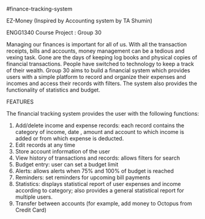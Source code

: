#finance-tracking-system

EZ-Money (Inspired by Accounting system by TA Shumin)

ENGG1340 Course Project : Group 30

Managing our finances is important for all of us. With all the transaction receipts, bills and accounts, money management can be a tedious and vexing task. Gone are the days of keeping log books and physical copies of financial transactions. People have switched to technology to keep a track of their wealth. Group 30 aims to build a financial system which provides users with a simple platform to record and organize their expenses and incomes and access their records with filters. The system also provides the functionality of statistics and budget.

FEATURES

The financial tracking system provides the user with the following functions:
1) Add/delete income and expense records: each record contains the category of income, date , amount and account to which income is added or from which expense is deducted.
2) Edit records at any time
3) Store account information of the user
4) View history of transactions and records: allows filters for search
5) Budget entry: user can set a budget limit
6) Alerts: allows alerts when 75% and 100% of budget is reached
7) Reminders: set reminders for upcoming bill payments
8) Statistics: displays statistical report of user expenses and income according to category; also provides a general statistical report for multiple users.
9) Transfer between accounts (for example, add money to Octopus from Credit Card)

